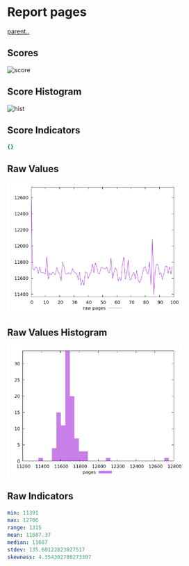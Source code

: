 # Report pages

[parent..](./..)  


## Scores

![score](./score.png)  

## Score Histogram

![hist](./hist.png)  

## Score Indicators

```yaml
{}

```

## Raw Values

![raw](./raw.png)  

## Raw Values Histogram

![raw hist](./raw_hist.png)  

## Raw Indicators

```yaml
min: 11391
max: 12706
range: 1315
mean: 11687.37
median: 11667
stdev: 135.60122823927517
skewness: 4.354302780273307

```

<style>
  img {
    max-width: 80%;
  }
</style>
      
